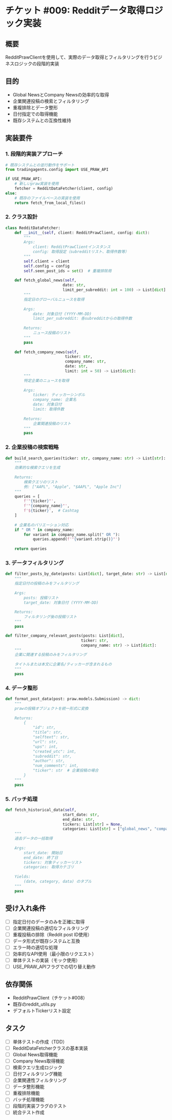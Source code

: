 # チケット #009: Redditデータ取得ロジック実装

## 概要
RedditPrawClientを使用して、実際のデータ取得とフィルタリングを行うビジネスロジックの段階的実装

## 目的
- Global NewsとCompany Newsの効率的な取得
- 企業関連投稿の検索とフィルタリング
- 重複排除とデータ整形
- 日付指定での取得機能
- 既存システムとの互換性維持

## 実装要件

### 1. 段階的実装アプローチ
```python
# 既存システムとの並行動作をサポート
from tradingagents.config import USE_PRAW_API

if USE_PRAW_API:
    # 新しいpraw実装を使用
    fetcher = RedditDataFetcher(client, config)
else:
    # 既存のファイルベースの実装を使用
    return fetch_from_local_files()
```

### 2. クラス設計
```python
class RedditDataFetcher:
    def __init__(self, client: RedditPrawClient, config: dict):
        """
        Args:
            client: RedditPrawClientインスタンス
            config: 取得設定（subredditリスト、取得件数等）
        """
        self.client = client
        self.config = config
        self.seen_post_ids = set()  # 重複排除用
        
    def fetch_global_news(self, 
                         date: str,
                         limit_per_subreddit: int = 100) -> List[dict]:
        """
        指定日のグローバルニュースを取得
        
        Args:
            date: 対象日付 (YYYY-MM-DD)
            limit_per_subreddit: 各subredditからの取得件数
            
        Returns:
            ニュース投稿のリスト
        """
        pass
    
    def fetch_company_news(self,
                          ticker: str,
                          company_name: str,
                          date: str,
                          limit: int = 50) -> List[dict]:
        """
        特定企業のニュースを取得
        
        Args:
            ticker: ティッカーシンボル
            company_name: 企業名
            date: 対象日付
            limit: 取得件数
            
        Returns:
            企業関連投稿のリスト
        """
        pass
```

### 2. 企業投稿の検索戦略
```python
def build_search_queries(ticker: str, company_name: str) -> List[str]:
    """
    効果的な検索クエリを生成
    
    Returns:
        検索クエリのリスト
        例: ["AAPL", "Apple", "$AAPL", "Apple Inc"]
    """
    queries = [
        f'"{ticker}"',
        f'"{company_name}"',
        f'${ticker}',  # Cashtag
    ]
    
    # 企業名のバリエーション対応
    if " OR " in company_name:
        for variant in company_name.split(" OR "):
            queries.append(f'"{variant.strip()}"')
    
    return queries
```

### 3. データフィルタリング
```python
def filter_posts_by_date(posts: List[dict], target_date: str) -> List[dict]:
    """
    指定日付の投稿のみをフィルタリング
    
    Args:
        posts: 投稿リスト
        target_date: 対象日付 (YYYY-MM-DD)
        
    Returns:
        フィルタリング後の投稿リスト
    """
    pass

def filter_company_relevant_posts(posts: List[dict], 
                                 ticker: str,
                                 company_name: str) -> List[dict]:
    """
    企業に関連する投稿のみをフィルタリング
    
    タイトルまたは本文に企業名/ティッカーが含まれるもの
    """
    pass
```

### 4. データ整形
```python
def format_post_data(post: praw.models.Submission) -> dict:
    """
    prawの投稿オブジェクトを統一形式に変換
    
    Returns:
        {
            "id": str,
            "title": str,
            "selftext": str,
            "url": str,
            "ups": int,
            "created_utc": int,
            "subreddit": str,
            "author": str,
            "num_comments": int,
            "ticker": str  # 企業投稿の場合
        }
    """
    pass
```

### 5. バッチ処理
```python
def fetch_historical_data(self,
                         start_date: str,
                         end_date: str,
                         tickers: List[str] = None,
                         categories: List[str] = ["global_news", "company_news"]):
    """
    過去データの一括取得
    
    Args:
        start_date: 開始日
        end_date: 終了日
        tickers: 対象ティッカーリスト
        categories: 取得カテゴリ
        
    Yields:
        (date, category, data) のタプル
    """
    pass
```

## 受け入れ条件
- [ ] 指定日付のデータのみを正確に取得
- [ ] 企業関連投稿の適切なフィルタリング
- [ ] 重複投稿の排除（Reddit post ID使用）
- [ ] データ形式が既存システムと互換
- [ ] エラー時の適切な処理
- [ ] 効率的なAPI使用（最小限のリクエスト）
- [ ] 単体テストの実装（モック使用）
- [ ] USE_PRAW_APIフラグでの切り替え動作

## 依存関係
- RedditPrawClient（チケット#008）
- 既存のreddit_utils.py
- デフォルトTickerリスト設定

## タスク
- [ ] 単体テストの作成（TDD）
- [ ] RedditDataFetcherクラスの基本実装
- [ ] Global News取得機能
- [ ] Company News取得機能
- [ ] 検索クエリ生成ロジック
- [ ] 日付フィルタリング機能
- [ ] 企業関連性フィルタリング
- [ ] データ整形機能
- [ ] 重複排除機能
- [ ] バッチ処理機能
- [ ] 段階的実装フラグのテスト
- [ ] 統合テスト作成